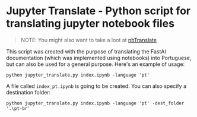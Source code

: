 # Jupyter Translate - Python script for translating jupyter notebook files

> NOTE: You might also want to take a loot at [nbTranslate](https://jupyter-contrib-nbextensions.readthedocs.io/en/latest/nbextensions/nbTranslate/README.html)

This script was created with the purpose of translating the FastAI documentation (which was implemented using notebooks) into Portuguese, but can also be used for a general purpose. Here's an example of usage:

```
python jupyter_translate.py index.ipynb -language 'pt'
```

A file called `index_pt.ipynb` is going to be created. You can also specify a destination folder:

```
python jupyter_translate.py index.ipynb -language 'pt' -dest_folder '.\pt-br' 
```

